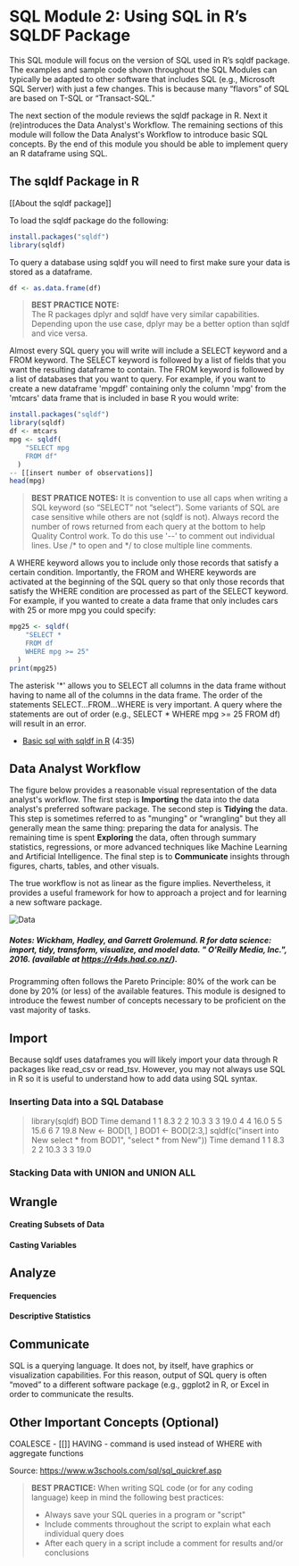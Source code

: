 # SQL Module 2:  Using SQL in R’s SQLDF Package 

This SQL module will focus on the version of SQL used in R’s sqldf package. The examples and sample code shown throughout the SQL Modules can typically be adapted to other software that includes SQL (e.g., Microsoft SQL Server) with just a few changes.  This is because many “flavors” of SQL are based on T-SQL or “Transact-SQL.”

The next section of the module reviews the sqldf package in R. Next it (re)introduces the Data Analyst's Workflow. The remaining sections of this module will follow the Data Analyst's Workflow to introduce basic SQL concepts. By the end of this module you should be able to implement query an R dataframe using SQL.

## The sqldf Package in R

[[About the sqldf package]]

To load the sqldf package do the following:

```r
install.packages("sqldf")
library(sqldf)
```

To query a database using sqldf you will need to first make sure your data is stored as a dataframe.

```r
df <- as.data.frame(df) 
```

> **BEST PRACTICE NOTE:**  
> The R packages dplyr and sqldf have very similar capabilities. Depending upon the use case, dplyr may be a better option than sqldf and vice versa.

Almost every SQL query you will write will include a SELECT keyword and a FROM keyword.  The SELECT keyword is followed by a list of fields that you want the resulting dataframe to contain.  The FROM keyword is followed by a list of databases that you want to query. For example, if you want to create a new dataframe 'mpgdf' containing only the column 'mpg' from the 'mtcars' data frame that is included in base R you would write:

```r
install.packages("sqldf")
library(sqldf)
df <- mtcars
mpg <- sqldf(
    "SELECT mpg 
    FROM df"
  )
-- [[insert number of observations]]
head(mpg)
```

> **BEST PRATICE NOTES:**
> It is convention to use all caps when writing a SQL keyword (so “SELECT” not “select”). Some variants of SQL are case sensitive while others are not (sqldf is not).
> Always record the number of rows returned from each query at the bottom to help Quality Control work. To do this use '--' to comment out individual lines. Use /* to open and */ to close multiple line comments.


A WHERE keyword allows you to include only those records that satisfy a certain condition. Importantly, the FROM and WHERE keywords are activated at the beginning of the SQL query so that only those records that satisfy the WHERE condition are processed as part of the SELECT keyword. For example, if you wanted to create a data frame that only includes cars with 25 or more mpg you could specify:

```r
mpg25 <- sqldf(
    "SELECT * 
    FROM df 
    WHERE mpg >= 25"
  )
print(mpg25)
```

The asterisk '*' allows you to SELECT all columns in the data frame without having to name all of the columns in the data frame.
The order of the statements SELECT…FROM…WHERE is very important. A query where the statements are out of order (e.g., SELECT * WHERE mpg >= 25 FROM df) will result in an error.


* [Basic sql with sqldf in R](https://www.youtube.com/watch?v=TRGLODyf-6s) (4:35)

## Data Analyst Workflow

The figure below provides a reasonable visual representation of the data analyst's workflow.  The first step is **Importing** the data into the data analyst's preferred software package.  The second step is **Tidying** the data.  This step is sometimes referred to as "munging" or "wrangling" but they all generally mean the same thing:  preparing the data for analysis.  The remaining time is spent **Exploring** the data, often through summary statistics, regressions, or more advanced techniques like Machine Learning and Artificial Intelligence.  The final step is to **Communicate** insights through figures, charts, tables, and other visuals.

The true workflow is not as linear as the figure implies.  Nevertheless, it provides a useful framework for how to approach a project and for learning a new software package.  

![Data](https://d33wubrfki0l68.cloudfront.net/795c039ba2520455d833b4034befc8cf360a70ba/558a5/diagrams/data-science-explore.png)

##### Notes:  Wickham, Hadley, and Garrett Grolemund. R for data science: import, tidy, transform, visualize, and model data. " O'Reilly Media, Inc.", 2016. (available at https://r4ds.had.co.nz/). #####

Programming often follows the Pareto Principle:  80% of the work can be done by 20% (or less) of the available features.  This module is designed to introduce the fewest number of concepts necessary to be proficient on the vast majority of tasks.

## Import
Because sqldf uses dataframes you will likely import your data through R packages like read_csv or read_tsv. However, you may not always use SQL in R so it is useful to understand how to add data using SQL syntax.

### Inserting Data into a SQL Database

> library(sqldf)
> BOD
  Time demand
1    1    8.3
2    2   10.3
3    3   19.0
4    4   16.0
5    5   15.6
6    7   19.8
> New <- BOD[1, ]
> BOD1 <- BOD[2:3,]
> sqldf(c("insert into New select * from BOD1", "select * from New"))
  Time demand
1    1    8.3
2    2   10.3
3    3   19.0


### Stacking Data with UNION and UNION ALL


## Wrangle
#### Creating Subsets of Data
#### Casting Variables

## Analyze
#### Frequencies
#### Descriptive Statistics

## Communicate

SQL is a querying language. It does not, by itself, have graphics or visualization capabilities. For this reason, output of SQL query is often “moved” to a different software package (e.g., ggplot2 in R, or Excel in order to communicate the results.

## Other Important Concepts (Optional)
COALESCE - [[]]
HAVING - command is used instead of WHERE with aggregate functions

Source: https://www.w3schools.com/sql/sql_quickref.asp


> **BEST PRACTICE:**
> When writing SQL code (or for any coding language) keep in mind the following best practices:
> -   Always save your SQL queries in a program or "script"
> -   Include comments throughout the script to explain what each individual query does
> -   After each query in a script include a comment for results and/or conclusions
